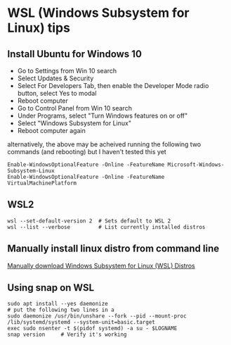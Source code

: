 # WSL (Windows Subsystem for Linux) tips

## Install Ubuntu for Windows 10
* Go to Settings from Win 10 search
* Select Updates & Security
* Select For Developers Tab, then enable the Developer Mode radio button, select Yes to modal
* Reboot computer
* Go to Control Panel from Win 10 search
* Under Programs, select "Turn Windows features on or off"
* Select "Windows Subsystem for Linux"
* Reboot computer again

alternatively, the above may be acheived running the following two commands (and rebooting) but I haven't tested this yet

```
Enable-WindowsOptionalFeature -Online -FeatureName Microsoft-Windows-Subsystem-Linux
Enable-WindowsOptionalFeature -Online -FeatureName VirtualMachinePlatform
```

## WSL2

```
wsl --set-default-version 2  # Sets default to WSL 2
wsl --list --verbose         # List currently installed distros
```

## Manually install linux distro from command line

[Manually download Windows Subsystem for Linux (WSL) Distros](https://docs.microsoft.com/en-us/windows/wsl/install-manual)

## Using snap on WSL
```
sudo apt install --yes daemonize
# put the following two lines in a 
sudo daemonize /usr/bin/unshare --fork --pid --mount-proc /lib/systemd/systemd --system-unit=basic.target
exec sudo nsenter -t $(pidof systemd) -a su - $LOGNAME
snap version     # Verify it's working
```
